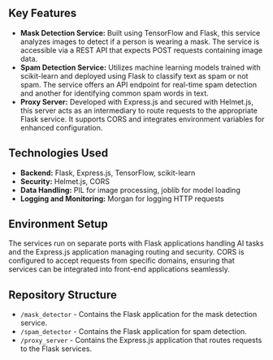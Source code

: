 ## Key Features

- **Mask Detection Service:** Built using TensorFlow and Flask, this service analyzes images to detect if a person is wearing a mask. The service is accessible via a REST API that expects POST requests containing image data.
- **Spam Detection Service:** Utilizes machine learning models trained with scikit-learn and deployed using Flask to classify text as spam or not spam. The service offers an API endpoint for real-time spam detection and another for identifying common spam words in text.
- **Proxy Server:** Developed with Express.js and secured with Helmet.js, this server acts as an intermediary to route requests to the appropriate Flask service. It supports CORS and integrates environment variables for enhanced configuration.

## Technologies Used

- **Backend:** Flask, Express.js, TensorFlow, scikit-learn
- **Security:** Helmet.js, CORS
- **Data Handling:** PIL for image processing, joblib for model loading
- **Logging and Monitoring:** Morgan for logging HTTP requests

## Environment Setup

The services run on separate ports with Flask applications handling AI tasks and the Express.js application managing routing and security. CORS is configured to accept requests from specific domains, ensuring that services can be integrated into front-end applications seamlessly.

## Repository Structure

- `/mask_detector` - Contains the Flask application for the mask detection service.
- `/spam_detector` - Contains the Flask application for spam detection.
- `/proxy_server` - Contains the Express.js application that routes requests to the Flask services.
